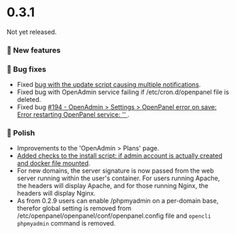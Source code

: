 
# 0.3.1

Not yet released.


### 🚀 New features

### 🐛 Bug fixes
- Fixed [bug with the update script causing multiple notifications](https://community.openpanel.org/d/104-bug-in-update-script-from-029-to-030).
- Fixed bug with OpenAdmin service failing if /etc/cron.d/openpanel file is deleted.
- Fixed bug [#194 - OpenAdmin > Settings > OpenPanel error on save: Error restarting OpenPanel service: '' ](https://github.com/stefanpejcic/OpenPanel/issues/194).



### 💅 Polish
- Improvements to the 'OpenAdmin > Plans' page.
- [Added checks to the install script: if admin account is actually created and docker file mounted](https://github.com/stefanpejcic/OpenPanel/commit/b1ee609d0723447fccbd090d83f198949008fb42).
- For new domains, the server signature is now passed from the web server running within the user's container. For users running Apache, the headers will display Apache, and for those running Nginx, the headers will display Nginx.
- As from 0.2.9 users can enable /phpmyadmin on a per-domain base, therefor global setting is removed from /etc/openpanel/openpanel/conf/openpanel.config file and `opencli phpmyadmin` command is removed.
